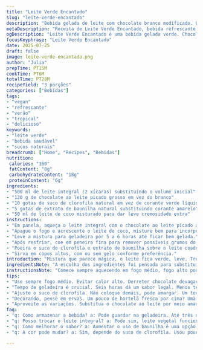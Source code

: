 ```yaml
---
title: "Leite Verde Encantado"
slug: "leite-verde-encantado"
description: "Bebida gelada de leite com chocolate branco modificado. Usa menos leite total, substitui corantes por sucos naturais para cor, troca o chocolate branco por chocolate ao leite para suavidade. Um toque de baunilha no lugar do amarelo. Resfriado por seis horas, é filtrado antes de servir, receita para três porções. Sem nozes, sem glúten, sem ovos, vegetariano. Tempo total próximo de meia hora com pequenas variações no cozimento e refrigeração."
metaDescription: "Receita de Leite Verde Encantado, bebida refrescante com chocolate ao leite e sucos naturais. Ideal para dias quentes."
ogDescription: "Leite Verde Encantado é uma bebida gelada verde. Chocolate ao leite, sucos naturais, embalagem refrescante."
focusKeyphrase: "Leite Verde Encantado"
date: 2025-07-25
draft: false
image: leite-verde-encantado.png
author: "Julia"
prepTime: PT15M
cookTime: PT6M
totalTime: PT28M
recipeYield: "3 porções"
categories: ["Bebidas"]
tags:
- "vegan"
- "refrescante"
- "verão"
- "tropical"
- "delicioso"
keywords:
- "leite verde"
- "bebida saudável"
- "sucos naturais"
breadcrumb: ["Home", "Recipes", "Bebidas"]
nutrition: 
 calories: "160"
 fatContent: "8g"
 carbohydrateContent: "18g"
 proteinContent: "6g"
ingredients:
- "500 ml de leite integral (2 xícaras) substituindo o volume inicial"
- "120 g de chocolate ao leite picado grosso em vez do branco"
- "10 gotas de suco de clorofila natural em vez de corante verde líquido"
- "5 gotas de extrato de baunilha natural substituindo corante amarelo"
- "50 ml de leite de coco misturado para dar leve cremosidade extra"
instructions:
- "Em panela, aqueça o leite integral com o chocolate ao leite picado até derreter completamente, fogo médio, cerca de 6 minutos."
- "Apague o fogo e acrescente o leite de coco, misture bem para incorporar textura cremosa."
- "Leve a mistura para geladeira por 5 a 6 horas até ficar bem gelada."
- "Após resfriar, coe em peneira fina para remover possíveis grumos do chocolate e partes sólidas."
- "Poeira o suco de clorofila e extrato de baunilha sobre o leite coado, mexa para colorir de maneira natural e aroma suave."
- "Sirva em copos altos, com ou sem gelo conforme preferência."
introduction: "Mistura que parece mágica, o leite fica verde, leve. Troquei o chocolate branco que geralmente é bem doce e pesado por chocolate ao leite, mais suave. Aquele corante químico, nada disso, usei suco natural de clorofila, uma pegada mais tropical e saudável. O amarelo? Deixei de lado o pigmento artificial e coloquei baunilha. Baunilha vira cheiro, transforma o sabor. Fica interessante. O leite de coco chegou pra brincar junto, deu cremosidade sem aumentar gordura animal. A expectativa fica no resfriar, é o segredo. Fica fresquinho, combina com os dias de calor no Brasil."
ingredientsNote: "A escolha dos ingredientes foi pensada para substituir artificiais por naturais. O leite integral é a base, mas entra um pouco de leite de coco para quebrar a monotonia. Menos leite do que na receita original, pois o chocolate ao leite já é mais doce; precisa controlar a proporção. O suco de clorofila, extraído de vegetais como couve ou espinafre, dá aquela cor verde viva, diferente do químico, mas cuidado para não exagerar — amargor pode aparecer. Baunilha em essência ou extrato sem álcool trocando o amarelo, traz aroma leve, dá toque especial. O chocolate ao leite, picado grosso, derrete mais lentamente, pedacinhos aparecem se não coar direito."
instructionsNote: "Comece sempre aquecendo em fogo médio, fogo alto pode queimar o leite e chocolate, perder sabor. Depois que o chocolate derrete, desligue imediatamente para não queimar. Misturar o leite de coco nesse momento para manter textura cremosa, nada muito quente para não separar. Geladeira é importante, seis horas dá tempo de firmar sabor e temperatura, menos pode fazer bebida aguada. Coar depois ajuda com texturas, ninguém quer pedacinhos dentro do copo. Ao mexer o suco de clorofila e baunilha, faça devagar para não criar espuma. Sirva gelado, com gelo opcional, o calor no Brasil pede refresco no copo e cor diferente. Pronto para a criatividade, talvez um suspiro por cima, talvez um toque de hortelã fresca."
tips:
- "Use sempre fogo médio. Evitar calor alto. Derreter chocolate devagar. Se queimar, estraga o gosto. Misturar bem o leite de coco. Assim, fica cremoso. Não deixe muito quente pra não separar."
- "Tempo de geladeira é crucial. Seis horas dá um sabor legal. Menos tempo pode deixar a bebida aguada. Respeite essa etapa. Coar ajuda a eliminar pedacinhos. Ninguém quer gripe na bebida. Faça isso antes de servir."
- "Ajuste o suco de clorofila. Não coloque demais, pode amargar. Um toque leve é suficiente. O mesmo vai pra baunilha. Cheiro é importante, mas cuidado com a quantidade. Mais não é sempre melhor."
- "Decorando, pense em ervas. Um pouco de hortelã fresca por cima? Uma explosão de aroma. Ou um suspiro, bem leve. Traz um charme. Seja criativo na hora de servir. Cada copo pode ser diferente."
- "Aproveite as variações. Substitua o chocolate ao leite por meio amargo se preferir. Traga seu toque pessoal na receita. Ingredientes trocados podem mudar tudo. Misture o que tem à mão."
faq:
- "q: Como armazenar a bebida? a: Pode guardar na geladeira. Até três dias. Use recipiente fechado. Evitar separação dos ingredientes."
- "q: Posso trocar o leite integral? a: Pode sim, leite vegetal funciona. Como amêndoas ou aveia. O gosto muda um pouco, fica interessante."
- "q: Como melhorar o sabor? a: Aumentar o uso de baunilha é uma opção. Ou mais suco natural. Os sabores se destacam, mas vá devagar."
- "q: A cor pode mudar? a: Sim, depende do suco de clorofila. Usou pouco? Fica mais claro. Muito? Escurece. Controle a quantidade."

---
```

